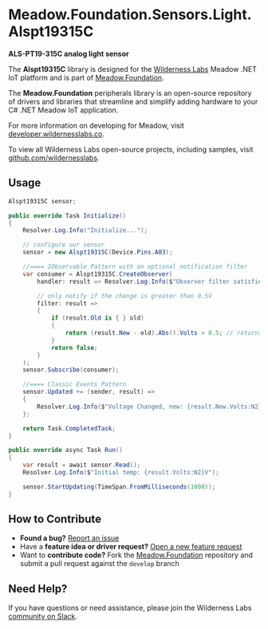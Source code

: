 # Meadow.Foundation.Sensors.Light.Alspt19315C

**ALS-PT19-315C analog light sensor**

The **Alspt19315C** library is designed for the [Wilderness Labs](www.wildernesslabs.co) Meadow .NET IoT platform and is part of [Meadow.Foundation](https://developer.wildernesslabs.co/Meadow/Meadow.Foundation/).

The **Meadow.Foundation** peripherals library is an open-source repository of drivers and libraries that streamline and simplify adding hardware to your C# .NET Meadow IoT application.

For more information on developing for Meadow, visit [developer.wildernesslabs.co](http://developer.wildernesslabs.co/).

To view all Wilderness Labs open-source projects, including samples, visit [github.com/wildernesslabs](https://github.com/wildernesslabs/).

## Usage

```csharp
Alspt19315C sensor;

public override Task Initialize()
{
    Resolver.Log.Info("Initialize...");

    // configure our sensor
    sensor = new Alspt19315C(Device.Pins.A03);

    //==== IObservable Pattern with an optional notification filter
    var consumer = Alspt19315C.CreateObserver(
        handler: result => Resolver.Log.Info($"Observer filter satisfied: {result.New.Volts:N2}V, old: {result.Old?.Volts:N2}V"),

        // only notify if the change is greater than 0.5V
        filter: result =>
        {
            if (result.Old is { } old)
            { 
                return (result.New - old).Abs().Volts > 0.5; // returns true if > 0.5V change.
            }
            return false;
        }
    );
    sensor.Subscribe(consumer);

    //==== Classic Events Pattern
    sensor.Updated += (sender, result) =>
    {
        Resolver.Log.Info($"Voltage Changed, new: {result.New.Volts:N2}V, old: {result.Old?.Volts:N2}V");
    };

    return Task.CompletedTask;
}

public override async Task Run()
{
    var result = await sensor.Read();
    Resolver.Log.Info($"Initial temp: {result.Volts:N2}V");

    sensor.StartUpdating(TimeSpan.FromMilliseconds(1000));
}

```
## How to Contribute

- **Found a bug?** [Report an issue](https://github.com/WildernessLabs/Meadow_Issues/issues)
- Have a **feature idea or driver request?** [Open a new feature request](https://github.com/WildernessLabs/Meadow_Issues/issues)
- Want to **contribute code?** Fork the [Meadow.Foundation](https://github.com/WildernessLabs/Meadow.Foundation) repository and submit a pull request against the `develop` branch


## Need Help?

If you have questions or need assistance, please join the Wilderness Labs [community on Slack](http://slackinvite.wildernesslabs.co/).
